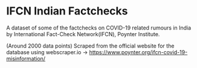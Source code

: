 # IFCN Indian Factchecks
A dataset of some of the factchecks on COVID-19 related rumours in India by International Fact-Check Network(IFCN), Poynter Institute.

(Around 2000 data points)
Scraped from the official website for the database using webscraper.io -> https://www.poynter.org/ifcn-covid-19-misinformation/

